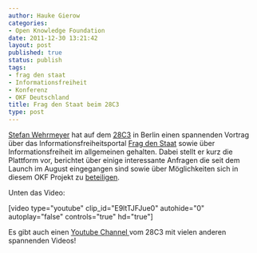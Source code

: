 ```yaml
---
author: Hauke Gierow
categories:
- Open Knowledge Foundation
date: 2011-12-30 13:21:42
layout: post
published: true
status: publish
tags:
- frag den staat
- Informationsfreiheit
- Konferenz
- OKF Deutschland
title: Frag den Staat beim 28C3
type: post
---
```


[Stefan Wehrmeyer](http://stefanwehrmeyer.com) hat auf dem [28C3](http://events.ccc.de/congress/2011/wiki/Welcome) in Berlin einen spannenden Vortrag über das Informationsfreiheitsportal [Frag den Staat](https://fragdenstaat.de/) sowie über Informationsfreiheit im allgemeinen gehalten. Dabei stellt er kurz die Plattform vor, berichtet über einige interessante Anfragen die seit dem Launch im August eingegangen sind sowie über Möglichkeiten sich in diesem OKF Projekt zu [beteiligen](http://okfn.de/projekte/frag-den-staat/).

Unten das Video:

[video type="youtube" clip_id="E9ltTJFJue0" autohide="0" autoplay="false" controls="true" hd="true"] 

Es gibt auch einen [Youtube Channel ](http://www.youtube.com/playlist?list=PLE42F91D57F812DA5&feature=plcp)vom 28C3 mit vielen anderen spannenden Videos!